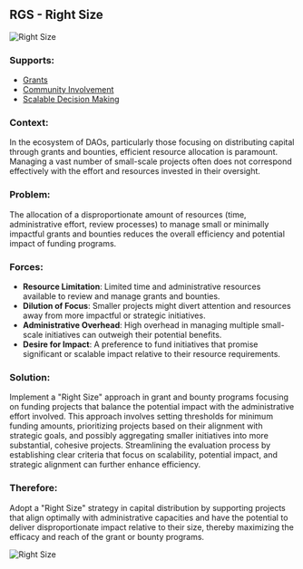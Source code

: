 ## RGS - Right Size

![Right Size](./output/illustrations/right_size.png)

### Supports:
* [Grants](./grants.html)
* [Community Involvement](./community_involvement.html)
* [Scalable Decision Making](./scalable_decision_making.html)

### Context:
In the ecosystem of DAOs, particularly those focusing on distributing capital through grants and bounties, efficient resource allocation is paramount. Managing a vast number of small-scale projects often does not correspond effectively with the effort and resources invested in their oversight.

### Problem:
The allocation of a disproportionate amount of resources (time, administrative effort, review processes) to manage small or minimally impactful grants and bounties reduces the overall efficiency and potential impact of funding programs.

### Forces:
- **Resource Limitation**: Limited time and administrative resources available to review and manage grants and bounties.
- **Dilution of Focus**: Smaller projects might divert attention and resources away from more impactful or strategic initiatives.
- **Administrative Overhead**: High overhead in managing multiple small-scale initiatives can outweigh their potential benefits.
- **Desire for Impact**: A preference to fund initiatives that promise significant or scalable impact relative to their resource requirements.

### Solution:
Implement a "Right Size" approach in grant and bounty programs focusing on funding projects that balance the potential impact with the administrative effort involved. This approach involves setting thresholds for minimum funding amounts, prioritizing projects based on their alignment with strategic goals, and possibly aggregating smaller initiatives into more substantial, cohesive projects. Streamlining the evaluation process by establishing clear criteria that focus on scalability, potential impact, and strategic alignment can further enhance efficiency.

### Therefore:
Adopt a "Right Size" strategy in capital distribution by supporting projects that align optimally with administrative capacities and have the potential to deliver disproportionate impact relative to their size, thereby maximizing the efficacy and reach of the grant or bounty programs.

![Right Size](./output/right_size_specific_graph.png)